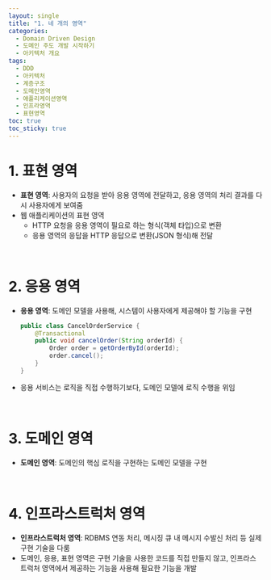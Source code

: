 ```yaml
---
layout: single
title: "1. 네 개의 영역"
categories:
  - Domain Driven Design
  - 도메인 주도 개발 시작하기
  - 아키텍처 개요
tags:
  - DDD
  - 아키텍처
  - 계층구조
  - 도메인영역
  - 애플리케이션영역
  - 인프라영역
  - 표현영역
toc: true
toc_sticky: true
---
```


# 1. 표현 영역

- **표현 영역**: 사용자의 요청을 받아 응용 영역에 전달하고, 응용 영역의 처리 결과를 다시 사용자에게 보여줌
- 웹 애플리케이션의 표현 영역
    - HTTP 요청을 응용 영역이 필요로 하는 형식(객체 타입)으로 변환
    - 응용 영역의 응답을 HTTP 응답으로 변환(JSON 형식)해 전달

<br>

# 2. 응용 영역

- **응용 영역**: 도메인 모델을 사용해, 시스템이 사용자에게 제공해야 할 기능을 구현
  
    ```java
    public class CancelOrderService {
        @Transactional
        public void cancelOrder(String orderId) {
            Order order = getOrderById(orderId);
            order.cancel();
        }
    }
    ```
    
- 응용 서비스는 로직을 직접 수행하기보다, 도메인 모델에 로직 수행을 위임

<br>

# 3. 도메인 영역

- **도메인 영역**: 도메인의 핵심 로직을 구현하는 도메인 모델을 구현

<br>

# 4. 인프라스트럭처 영역

- **인프라스트럭처 영역**: RDBMS 연동 처리, 메시징 큐 내 메시지 수발신 처리 등 실제 구현 기술을 다룸
- 도메인, 응용, 표현 영역은 구현 기술을 사용한 코드를 직접 만들지 않고, 인프라스트럭처 영역에서 제공하는 기능을 사용해 필요한 기능을 개발
